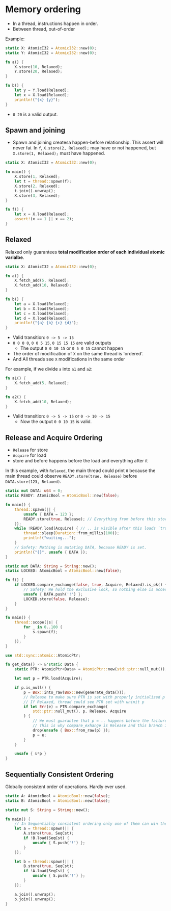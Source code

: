 # Memory ordering

- In a thread, instructions happen in order.
- Between thread, out-of-order

Example:

```rust
static X: AtomicI32 = AtomicI32::new(0);
static Y: AtomicI32 = AtomicI32::new(0);

fn a() {
    X.store(10, Relaxed);
    Y.store(20, Relaxed);
}

fn b() {
    let y = Y.load(Relaxed);
    let x = X.load(Relaxed);
    println!("{x} {y}");
}
```

- `0 20` is a valid output.

## Spawn and joining

- Spawn and joining createsa happen-before relationship.
  This assert will never fai.
  In `f`, `X.store(2, Relaxed);` may have or not happened, but `X.store(1, Relaxed);` must have happened.

```rust
static X: AtomicI32 = AtomicI32::new(0);

fn main() {
    X.store(1, Relaxed);
    let t = thread::spawn(f);
    X.store(2, Relaxed);
    t.join().unwrap();
    X.store(3, Relaxed);
}

fn f() {
    let x = X.load(Relaxed);
    assert!(x == 1 || x == 2);
}
```

## Relaxed

Relaxed only guarantees **total modification order of each individual atomic varialbe**.

```rust
static X: AtomicI32 = AtomicI32::new(0);

fn a() {
    X.fetch_add(5, Relaxed);
    X.fetch_add(10, Relaxed);
}

fn b() {
    let a = X.load(Relaxed);
    let b = X.load(Relaxed);
    let c = X.load(Relaxed);
    let d = X.load(Relaxed);
    println!("{a} {b} {c} {d}");
}
```

- Valid transition: `0 -> 5 -> 15`
- `0 0 0 0`, `0 0 5 15`, `0 15 15 15` are valid outputs
  - The output `0 0 10 15` or `0 5 0 15` cannot happen
- The order of modification of `X` on the same thread is 'ordered'.
- And All threads see `X` modifications in the same order

For example, if we divide `a` into `a1` and `a2`:

```rust
fn a1() {
    X.fetch_add(5, Relaxed);
}

fn a2() {
    X.fetch_add(10, Relaxed);
}
```

- Valid transition: `0 -> 5 -> 15` or `0 -> 10 -> 15`
  - Now the output `0 0 10 15` is valid.

## Release and Acquire Ordering

- `Release` for store
- `Acquire` for load
- store and before happens before the load and everything after it

In this example, with `Relaxed`, the main thread could print `0` because
the main thread could observe `READY.store(true, Release)` before `DATA.store(123, Relaxed)`.

```rust
static mut DATA: u64 = 0;
static READY: AtomicBool = AtomicBool::new(false);

fn main() {
    thread::spawn(|| {
        unsafe { DATA = 123 };
        READY.store(true, Release); // Everything from before this store ..
    });
    while !READY.load(Acquire) { // .. is visible after this loads `true`.
        thread::sleep(Duration::from_millis(100));
        println!("waiting...");
    }
    // Safety: Nothing is mutating DATA, because READY is set.
    println!("{}", unsafe { DATA });
}
```

```rust
static mut DATA: String = String::new();
static LOCKED: AtomicBool = AtomicBool::new(false);

fn f() {
    if LOCKED.compare_exchange(false, true, Acquire, Relaxed).is_ok() {
        // Safety: We hold the exclusive lock, so nothing else is accessing DATA.
        unsafe { DATA.push('!') };
        LOCKED.store(false, Release);
    }
}

fn main() {
    thread::scope(|s| {
        for _ in 0..100 {
            s.spawn(f);
        }
    });
}
```

```rust
use std::sync::atomic::AtomicPtr;

fn get_data() -> &'static Data {
    static PTR: AtomicPtr<Data> = AtomicPtr::new(std::ptr::null_mut());

    let mut p = PTR.load(Acquire);

    if p.is_null() {
        p = Box::into_raw(Box::new(generate_data()));
        // Release to make sure PTR is set with properly initialized p data.
        // If Relaxed, thread could see PTR set with uninit p
        if let Err(e) = PTR.compare_exchange(
            std::ptr::null_mut(), p, Release, Acquire
        ) {
            // We must guarantee that p = .. happens before the failure case
            // This is why compare_exhange is Release and this branch is Acquire
            drop(unsafe { Box::from_raw(p) });
            p = e;
        }
    }

    unsafe { &*p }
}
```

## Sequentially Consistent Ordering

Globally consistent order of operations. Hardly ever used.

```rust
static A: AtomicBool = AtomicBool::new(false);
static B: AtomicBool = AtomicBool::new(false);

static mut S: String = String::new();

fn main() {
    // In Sequentially consistent ordering only one of them can win the race.
    let a = thread::spawn(|| {
        A.store(true, SeqCst);
        if !B.load(SeqCst) {
            unsafe { S.push('!') };
        }
    });

    let b = thread::spawn(|| {
        B.store(true, SeqCst);
        if !A.load(SeqCst) {
            unsafe { S.push('!') };
        }
    });

    a.join().unwrap();
    b.join().unwrap();
}
```
